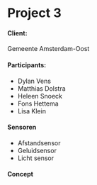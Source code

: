 # Project 3

#### Client:
Gemeente Amsterdam-Oost

#### Participants:
- Dylan Vens
- Matthias Dolstra
- Heleen Snoeck
- Fons Hettema
- Lisa Klein

#### Sensoren
- Afstandsensor
- Geluidsensor
- Licht sensor


#### Concept
